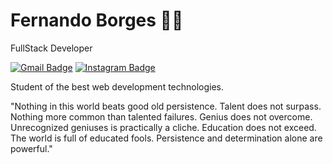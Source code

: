 # Fernando Borges 🙋‍♂️

FullStack Developer

[![Gmail Badge](https://img.shields.io/badge/-blak.contact@gmail.com-4c00b0?style=flat-square&logo=Gmail&logoColor=white&link=mailto:blak.contact@gmail.com)](mailto:blak.contact@gmail.com)
[![Instagram Badge](https://img.shields.io/badge/-@blakkk.dev_-4c00b0?style=flat-square&labelColor=4c00b0&logo=instagram&logoColor=white&link=https://instagram.com/blakkk.dev)](https://instagram.com/blakkk.dev) 

Student of the best web development technologies.

"Nothing in this world beats good old persistence. Talent does not surpass. Nothing more common than talented failures. Genius does not overcome. Unrecognized geniuses is practically a cliche. Education does not exceed. The world is full of educated fools. Persistence and determination alone are powerful."
